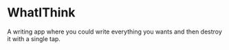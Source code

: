 # WhatIThink
A writing app where you could write everything you wants and then destroy it with a single tap.
